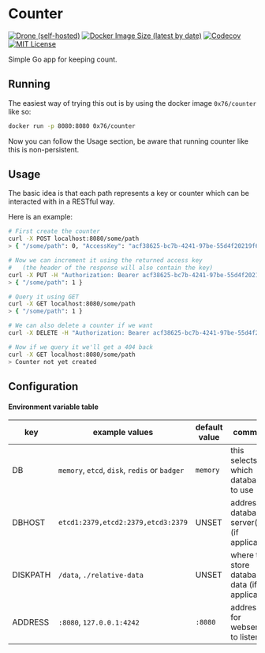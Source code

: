 Counter 
===
[![Drone (self-hosted)](https://img.shields.io/drone/build/0x76/counter?logo=drone&server=https%3A%2F%2Fdrone.xirion.net&style=for-the-badge)](https://drone.xirion.net/0x76/counter)
[![Docker Image Size (latest by date)](https://img.shields.io/docker/image-size/0x76/counter?label=docker%20image&logo=docker&sort=date&style=for-the-badge)](https://hub.docker.com/r/0x76/counter)
[![Codecov](https://img.shields.io/codecov/c/gh/NULLx76/counter?logo=codecov&style=for-the-badge)](https://codecov.io/gh/NULLx76/counter)
[![MIT License](https://img.shields.io/badge/license-MIT-blue?style=for-the-badge)](./LICENSE)

Simple Go app for keeping count.

## Running
The easiest way of trying this out is by using the docker image `0x76/counter` like so:
```sh
docker run -p 8080:8080 0x76/counter
```
Now you can follow the Usage section, be aware that running counter like this is non-persistent.

## Usage
The basic idea is that each path represents a key or counter which can be interacted with in a RESTful way.

Here is an example:

```sh
# First create the counter
curl -X POST localhost:8080/some/path
> { "/some/path": 0, "AccessKey": "acf38625-bc7b-4241-97be-55d4f20219f6" }

# Now we can increment it using the returned access key 
#   (the header of the response will also contain the key)
curl -X PUT -H "Authorization: Bearer acf38625-bc7b-4241-97be-55d4f20219f6" localhost:8080/some/path
> { "/some/path": 1 }

# Query it using GET
curl -X GET localhost:8080/some/path
> { "/some/path": 1 }

# We can also delete a counter if we want
curl -X DELETE -H "Authorization: Bearer acf38625-bc7b-4241-97be-55d4f20219f6" localhost:8080/some/path

# Now if we query it we'll get a 404 back
curl -X GET localhost:8080/some/path
> Counter not yet created
```

## Configuration

#### Environment variable table
key | example values | default value | comment
--- | ----- | --- | --- 
DB  | `memory`, `etcd`, `disk`, `redis` or `badger` | `memory` | this selects which database to use
DBHOST | `etcd1:2379,etcd2:2379,etcd3:2379` | UNSET | address of database server(s) (if applicable)
DISKPATH | `/data`, `./relative-data` | UNSET | where to store database data (if applicable)
ADDRESS | `:8080`, `127.0.0.1:4242` | `:8080` | address for webserver to listen on
